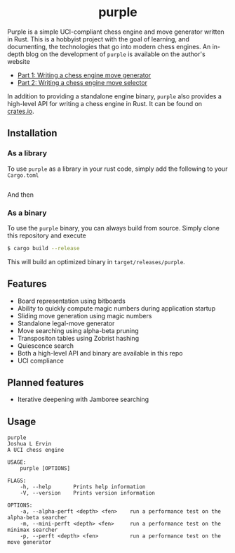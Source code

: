 <div align='center'>
    <h1>purple</h1>
</div>

Purple is a simple UCI-compliant chess engine and move generator written in Rust.
This is a hobbyist project with the goal of learning, and documenting, the technologies
that go into modern chess engines.
An in-depth blog on the development of `purple` is available on the author's website

* [Part 1: Writing a chess engine move generator](https://www.josherv.in/2021/03/19/chess-1/)
* [Part 2: Writing a chess engine move selector](https://www.josherv.in/2021/03/19/chess-1/)

In addition to providing a standalone engine binary, `purple` also provides a high-level API
for writing a chess engine in Rust. It can be found on [crates.io](https://www.josherv.in/2021/03/19/chess-1/).

## Installation

### As a library
To use `purple` as a library in your rust code, simply add the following to your `Cargo.toml`
```toml
```
And then 

### As a binary
To use the `purple` binary, you can always build from source. Simply clone this repository and execute
```bash
$ cargo build --release
```

This will build an optimized binary in `target/releases/purple`.

## Features

* Board representation using bitboards
* Ability to quickly compute magic numbers during application startup
* Sliding move generation using magic numbers
* Standalone legal-move generator
* Move searching using alpha-beta pruning
* Transpositon tables using Zobrist hashing
* Quiescence search
* Both a high-level API and binary are available in this repo
* UCI compliance

## Planned features

* Iterative deepening with Jamboree searching

## Usage

```
purple 
Joshua L Ervin
A UCI chess engine

USAGE:
    purple [OPTIONS]

FLAGS:
    -h, --help       Prints help information
    -V, --version    Prints version information

OPTIONS:
    -a, --alpha-perft <depth> <fen>    run a performance test on the alpha-beta searcher
    -m, --mini-perft <depth> <fen>     run a performance test on the minimax searcher
    -p, --perft <depth> <fen>          run a performance test on the move generator
```
